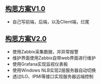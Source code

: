 [构思方案V1.0](https://github.com/Charles-Miao/Server-Monitoring/tree/master/Ver1.0)
---

- 自己写前端，后端，以及Client端，烂尾

[构思方案V2.0](https://github.com/Charles-Miao/Server-Monitoring/tree/master/Ver2.0)
---

- 使用Zabbix采集数据，并异常报警
- 维护界面使用Zabbix自带web界面进行维护
- 使用Grafana实现监视仪表板
- 使用Windows NLB实现2层服务器自动切换
- 透过ILO、IPMI等接口实现服务器远端控制
